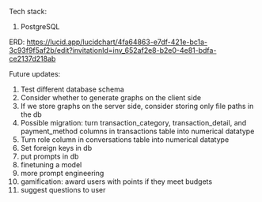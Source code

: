 Tech stack:
1. PostgreSQL

ERD: https://lucid.app/lucidchart/4fa64863-e7df-421e-bc1a-3c93f9f5af2b/edit?invitationId=inv_652af2e8-b2e0-4e81-bdfa-ce2137d218ab

Future updates:
1. Test different database schema
2. Consider whether to generate graphs on the client side
3. If we store graphs on the server side, consider storing only file paths in the db
4. Possible migration: turn transaction_category, transaction_detail, and payment_method columns in transactions table into numerical datatype
5. Turn role column in conversations table into numerical datatype
6. Set foreign keys in db
7. put prompts in db
8. finetuning a model
9. more prompt engineering
10. gamification: award users with points if they meet budgets
11. suggest questions to user